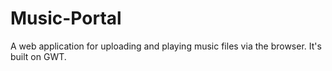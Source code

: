 # Music-Portal
A web application for uploading and playing music files via the browser. It's built on GWT.

